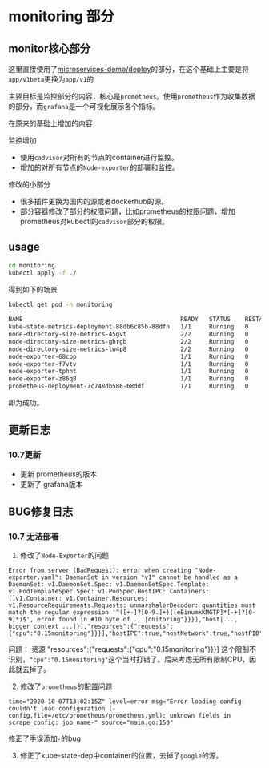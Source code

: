# monitoring 部分

## monitor核心部分

这里直接使用了[microservices-demo/deploy](https://github.com/microservices-demo/microservices-demo/tree/master/deploy/kubernetes/manifests-monitoring)的部分，在这个基础上主要是将`app/v1beta`更换为`app/v1`的

主要目标是监控部分的内容，核心是`prometheus`。使用`prometheus`作为收集数据的部分，而`grafana`是一个可视化展示各个指标。

在原来的基础上增加的内容

监控增加

+ 使用`cadvisor`对所有的节点的container进行监控。
+ 增加的对所有节点的`Node-exporter`的部署和监控。

修改的小部分

+ 很多插件更换为国内的源或者dockerhub的源。
+ 部分容器修改了部分的权限问题，比如prometheus的权限问题，增加prometheus对kubectl的`cadvisor`部分的权限。

## usage

```bash
cd monitoring
kubectl apply -f ./
```

得到如下的场景

```bash
kubectl get pod -n monitoring
-----
NAME                                            READY   STATUS    RESTARTS   AGE
kube-state-metrics-deployment-88db6c85b-88dfh   1/1     Running   0          3m19s
node-directory-size-metrics-45gvt               2/2     Running   0          7m46s
node-directory-size-metrics-ghrgb               2/2     Running   0          7m45s
node-directory-size-metrics-lw4p8               2/2     Running   0          7m45s
node-exporter-68cpp                             1/1     Running   0          7m47s
node-exporter-f7vtv                             1/1     Running   0          7m47s
node-exporter-tphht                             1/1     Running   0          7m47s
node-exporter-z86q8                             1/1     Running   0          7m47s
prometheus-deployment-7c748db586-68ddf          1/1     Running   0          12s
```

即为成功。

## 更新日志

### 10.7更新

+ 更新 prometheus的版本
+ 更新了 grafana版本

## BUG修复日志

### 10.7 无法部署

1. 修改了`Node-Exporter`的问题

```log
Error from server (BadRequest): error when creating "Node-exporter.yaml": DaemonSet in version "v1" cannot be handled as a DaemonSet: v1.DaemonSet.Spec: v1.DaemonSetSpec.Template: v1.PodTemplateSpec.Spec: v1.PodSpec.HostIPC: Containers: []v1.Container: v1.Container.Resources: v1.ResourceRequirements.Requests: unmarshalerDecoder: quantities must match the regular expression '^([+-]?[0-9.]+)([eEinumkKMGTP]*[-+]?[0-9]*)$', error found in #10 byte of ...|onitoring"}}}],"host|..., bigger context ...|}],"resources":{"requests":{"cpu":"0.15monitoring"}}}],"hostIPC":true,"hostNetwork":true,"hostPID":t|...
```

问题： 资源 "resources":{"requests":{"cpu":"0.15monitoring"}}}] 这个限制不识别，`"cpu":"0.15monitoring"`这个当时打错了。后来考虑无所有限制CPU，因此就去掉了。

2. 修改了`prometheus`的配置问题

```log
time="2020-10-07T13:02:15Z" level=error msg="Error loading config: couldn't load configuration (-config.file=/etc/prometheus/prometheus.yml): unknown fields in scrape_config: job_name-" source="main.go:150" 
```

修正了手误添加`-`的bug

3. 修正了kube-state-dep中container的位置，去掉了`google`的源。

